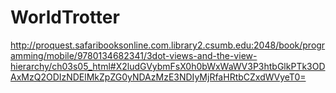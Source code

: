# WorldTrotter
http://proquest.safaribooksonline.com.library2.csumb.edu:2048/book/programming/mobile/9780134682341/3dot-views-and-the-view-hierarchy/ch03s05_html#X2ludGVybmFsX0h0bWxWaWV3P3htbGlkPTk3ODAxMzQ2ODIzNDElMkZpZG0yNDAzMzE3NDIyMjRfaHRtbCZxdWVyeT0=
